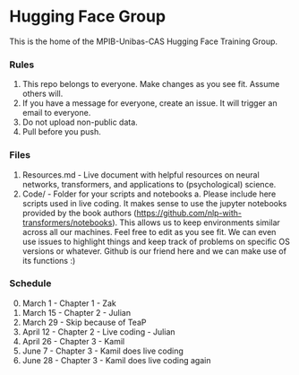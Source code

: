 # Hugging Face Group

This is the home of the MPIB-Unibas-CAS Hugging Face Training Group. 

### Rules

1. This repo belongs to everyone. Make changes as you see fit. Assume others will.
2. If you have a message for everyone, create an issue. It will trigger an email to everyone.  
2. Do not upload non-public data.
3. Pull before you push.

### Files

1. Resources.md - Live document with helpful resources on neural networks, transformers, and applications to (psychological) science. 
2. Code/ - Folder for your scripts and notebooks
  a. Please include here scripts used in live coding. It makes sense to use the jupyter notebooks provided by the book authors (https://github.com/nlp-with-transformers/notebooks). This     allows us to keep environments similar across all our machines. Feel free to edit as you see fit. We can even use issues to highlight things and keep track of problems on specific OS       versions or whatever. Github is our friend here and we can make use of its functions :)

### Schedule

0. March 1 - Chapter 1 - Zak
1. March 15 - Chapter 2 - Julian
2. March 29 - Skip because of TeaP
3. April 12 - Chapter 2 - Live coding - Julian
4. April 26 - Chapter 3 - Kamil
5. June 7 - Chapter 3 - Kamil does live coding
6. June 28 - Chapter 3 - Kamil does live coding again
